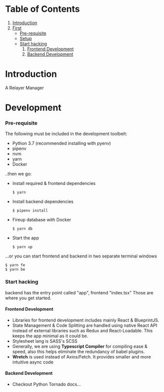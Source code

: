 # Table of Contents

1.  [Introduction](#org836984f)
2.  [First](#org957d994)
    -  [Pre-requisite](#org168090e)
    -  [Setup](#orge4742dd)
    -  [Start hacking](#org30ae7c1)
        1.  [Frontend Development](#org7f062cc)
        2.  [Backend Development](#orga954538)



<a id="org836984f"></a>

# Introduction

A Relayer Manager


<a id="org957d994"></a>

# Development


<a id="org168090e"></a>

### Pre-requisite
The following must be included in the development toolbelt:

-   Python 3.7 (recommended installing with pyenv)
-   pipenv
-   nvm
-   yarn
-   Docker

..then we go:

-   Install required & frontend dependencies

        $ yarn
-   Install backend dependencies

        $ pipenv install
-   Fireup database with Docker

        $ yarn db
-   Start the app

        $ yarn up

&#x2026;or you can start frontend and backend in two separate terminal windows

    $ yarn fe
    $ yarn be


<a id="org30ae7c1"></a>

### Start hacking

backend has the entry point called "app", frontend "index.tsx"
Those are where you get started.


<a id="org7f062cc"></a>

#### Frontend Development


-   Libraries for frontend development includes mainly React & BlueprintJS.
-   State Management & Code Splitting are handled using native React API instead of external libraries such as Redux and React-Loadable. This keeps the app minimal as
    it could be.
-   Stylesheet lang is SASS's SCSS
-   Generally, we are using **Typescript Compiler** for compiling ease & speed, also this helps eliminate the redundancy of babel
    plugins.
-   **Wretch** is used instead of Axios/Fetch. It provides smaller and more intuitive async code


<a id="orga954538"></a>

#### Backend Development

-   Checkout Python Tornado docs&#x2026;
